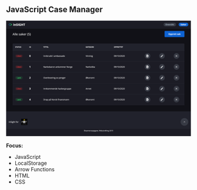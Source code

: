 ## JavaScript Case Manager

![alt text](https://github.com/eirikandreas/js-case-manager-es6/blob/master/image.png)

**Focus:**
* JavaScript
* LocalStorage
* Arrow Functions
* HTML
* CSS
